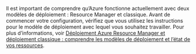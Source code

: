 Il est important de comprendre qu’Azure fonctionne actuellement avec deux modèles de déploiement : Resource Manager et classique. Avant de commencer votre configuration, vérifiez que vous utilisez les instructions pour le modèle de déploiement avec lequel vous souhaitez travailler. Pour plus d’informations, voir [Déploiement Azure Resource Manager et déploiement classique : comprendre les modèles de déploiement et l’état de vos ressources](../articles/resource-manager-deployment-model.md).

